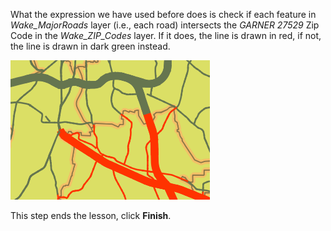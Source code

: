What the expression we have used before does is check if each feature in *Wake_MajorRoads* layer (i.e., each road) intersects the *GARNER 27529* Zip Code in the *Wake_ZIP_Codes* layer. If it does, the line is drawn in red, if not, the line is drawn in dark green instead.

![final_result.png](final_result.png)

This step ends the lesson, click **Finish**.